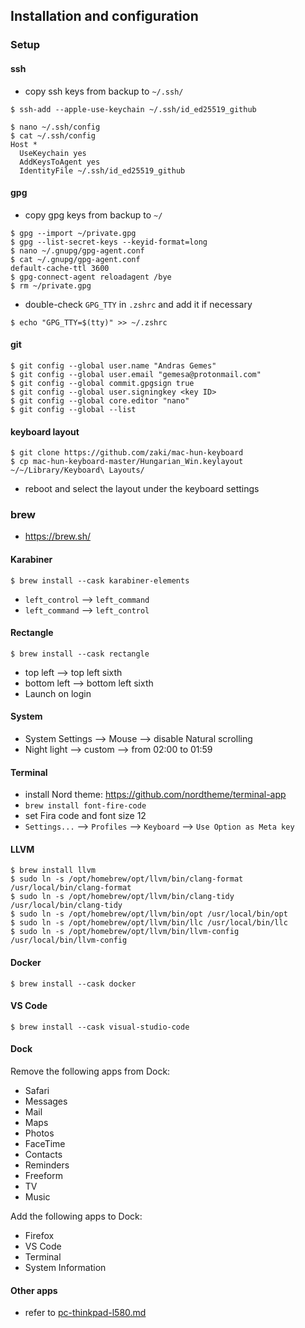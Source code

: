 ## Installation and configuration

### Setup

#### ssh

- copy ssh keys from backup to `~/.ssh/`

```
$ ssh-add --apple-use-keychain ~/.ssh/id_ed25519_github
```

```
$ nano ~/.ssh/config
$ cat ~/.ssh/config
Host *
  UseKeychain yes
  AddKeysToAgent yes
  IdentityFile ~/.ssh/id_ed25519_github
```

#### gpg

- copy gpg keys from backup to `~/`

```
$ gpg --import ~/private.gpg
$ gpg --list-secret-keys --keyid-format=long
$ nano ~/.gnupg/gpg-agent.conf
$ cat ~/.gnupg/gpg-agent.conf
default-cache-ttl 3600
$ gpg-connect-agent reloadagent /bye
$ rm ~/private.gpg
```

- double-check `GPG_TTY` in `.zshrc` and add it if necessary

```
$ echo "GPG_TTY=$(tty)" >> ~/.zshrc
```

#### git

```
$ git config --global user.name "Andras Gemes"
$ git config --global user.email "gemesa@protonmail.com"
$ git config --global commit.gpgsign true
$ git config --global user.signingkey <key ID>
$ git config --global core.editor "nano"
$ git config --global --list
```

#### keyboard layout

```
$ git clone https://github.com/zaki/mac-hun-keyboard
$ cp mac-hun-keyboard-master/Hungarian_Win.keylayout ~/~/Library/Keyboard\ Layouts/
```

- reboot and select the layout under the keyboard settings

### brew

- https://brew.sh/

#### Karabiner

```
$ brew install --cask karabiner-elements
```

- `left_control` —> `left_command`
- `left_command` —> `left_control`

#### Rectangle

```
$ brew install --cask rectangle
```

- top left —> top left sixth
- bottom left —> bottom left sixth
- Launch on login

#### System

- System Settings —> Mouse —> disable Natural scrolling
- Night light —> custom —> from 02:00 to 01:59

#### Terminal

- install Nord theme: https://github.com/nordtheme/terminal-app
- `brew install font-fire-code`
- set Fira code and font size 12
- `Settings...` --> `Profiles` --> `Keyboard` --> `Use Option as Meta key`

#### LLVM

```
$ brew install llvm
$ sudo ln -s /opt/homebrew/opt/llvm/bin/clang-format /usr/local/bin/clang-format
$ sudo ln -s /opt/homebrew/opt/llvm/bin/clang-tidy /usr/local/bin/clang-tidy
$ sudo ln -s /opt/homebrew/opt/llvm/bin/opt /usr/local/bin/opt
$ sudo ln -s /opt/homebrew/opt/llvm/bin/llc /usr/local/bin/llc
$ sudo ln -s /opt/homebrew/opt/llvm/bin/llvm-config /usr/local/bin/llvm-config
```

#### Docker

```
$ brew install --cask docker
```

#### VS Code

```
$ brew install --cask visual-studio-code
```

#### Dock

Remove the following apps from Dock:

- Safari
- Messages
- Mail
- Maps
- Photos
- FaceTime
- Contacts
- Reminders
- Freeform
- TV
- Music

Add the following apps to Dock:

- Firefox
- VS Code
- Terminal
- System Information

#### Other apps

- refer to [pc-thinkpad-l580.md](pc-thinkpad-l580.md)
